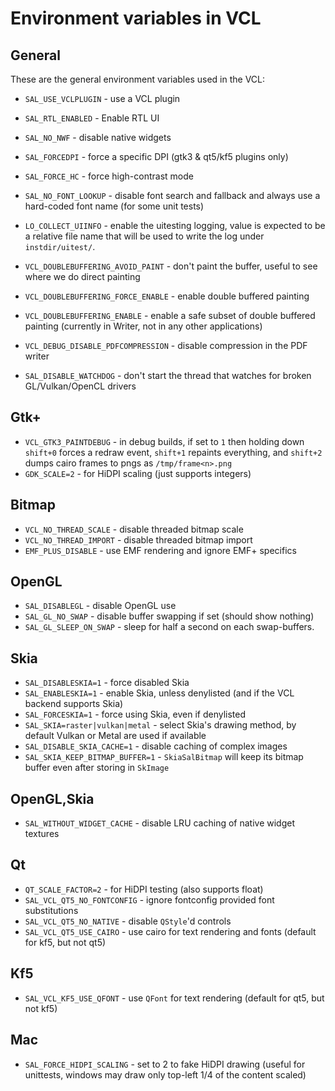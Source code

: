 # Environment variables in VCL

## General

These are the general environment variables used in the VCL:

* `SAL_USE_VCLPLUGIN` - use a VCL plugin
* `SAL_RTL_ENABLED` - Enable RTL UI
* `SAL_NO_NWF` - disable native widgets
* `SAL_FORCEDPI` - force a specific DPI (gtk3 & qt5/kf5 plugins only)
* `SAL_FORCE_HC` - force high-contrast mode

* `SAL_NO_FONT_LOOKUP` - disable font search and fallback and always use a hard-coded font name (for some unit tests)

* `LO_COLLECT_UIINFO` - enable the uitesting logging, value is expected to be a relative file name that
will be used to write the log under `instdir/uitest/`.

* `VCL_DOUBLEBUFFERING_AVOID_PAINT` - don't paint the buffer, useful to see where we do direct painting
* `VCL_DOUBLEBUFFERING_FORCE_ENABLE` - enable double buffered painting
* `VCL_DOUBLEBUFFERING_ENABLE` - enable a safe subset of double buffered painting (currently in Writer, not in any other applications)

* `VCL_DEBUG_DISABLE_PDFCOMPRESSION` - disable compression in the PDF writer

* `SAL_DISABLE_WATCHDOG` - don't start the thread that watches for broken GL/Vulkan/OpenCL drivers

## Gtk+

* `VCL_GTK3_PAINTDEBUG` - in debug builds, if set to `1` then holding down `shift+0` forces a redraw event, `shift+1` repaints everything, and
`shift+2` dumps cairo frames to pngs as `/tmp/frame<n>.png`
* `GDK_SCALE=2` - for HiDPI scaling (just supports integers)

## Bitmap

* `VCL_NO_THREAD_SCALE` - disable threaded bitmap scale
* `VCL_NO_THREAD_IMPORT` - disable threaded bitmap import
* `EMF_PLUS_DISABLE` - use EMF rendering and ignore EMF+ specifics

## OpenGL

* `SAL_DISABLEGL` - disable OpenGL use
* `SAL_GL_NO_SWAP` - disable buffer swapping if set (should show nothing)
* `SAL_GL_SLEEP_ON_SWAP` - sleep for half a second on each swap-buffers.

## Skia

* `SAL_DISABLESKIA=1` - force disabled Skia
* `SAL_ENABLESKIA=1` - enable Skia, unless denylisted (and if the VCL backend supports Skia)
* `SAL_FORCESKIA=1` - force using Skia, even if denylisted
* `SAL_SKIA=raster|vulkan|metal` - select Skia's drawing method, by default Vulkan or Metal are used if available
* `SAL_DISABLE_SKIA_CACHE=1` - disable caching of complex images
* `SAL_SKIA_KEEP_BITMAP_BUFFER=1` - `SkiaSalBitmap` will keep its bitmap buffer even after storing in `SkImage`

## OpenGL,Skia

* `SAL_WITHOUT_WIDGET_CACHE` - disable LRU caching of native widget textures

## Qt

* `QT_SCALE_FACTOR=2` - for HiDPI testing (also supports float)
* `SAL_VCL_QT5_NO_FONTCONFIG` - ignore fontconfig provided font substitutions
* `SAL_VCL_QT5_NO_NATIVE` - disable `QStyle`'d controls
* `SAL_VCL_QT5_USE_CAIRO` - use cairo for text rendering and fonts (default for kf5, but not qt5)

## Kf5

* `SAL_VCL_KF5_USE_QFONT` - use `QFont` for text rendering (default for qt5, but not kf5)

## Mac

* `SAL_FORCE_HIDPI_SCALING` - set to 2 to fake HiDPI drawing (useful for unittests, windows may draw only top-left 1/4 of the content scaled)
